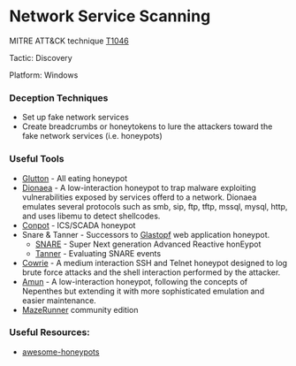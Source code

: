 # Network Service Scanning

MITRE ATT&CK technique [T1046](https://attack.mitre.org/wiki/Technique/T1046)

Tactic: Discovery

Platform: Windows

### Deception Techniques
* Set up fake network services
* Create breadcrumbs or honeytokens to lure the attackers toward the fake network services (i.e. honeypots)

### Useful Tools
* [Glutton](https://github.com/mushorg/glutton) - All eating honeypot
* [Dionaea](https://github.com/DinoTools/dionaea) - A low-interaction honeypot to trap malware exploiting vulnerabilities exposed
by services offerd to a network. Dionaea emulates several protocols such as smb, sip, ftp, tftp, mssql, mysql, http, and uses libemu to detect shellcodes.
* [Conpot](https://github.com/mushorg/conpot) - ICS/SCADA honeypot
* Snare & Tanner - Successors to [Glastopf](https://github.com/mushorg/glastopf) web application honeypot.
    * [SNARE](https://github.com/mushorg/snare) - Super Next generation Advanced Reactive honEypot
    * [Tanner](https://github.com/mushorg/tanner) - Evaluating SNARE events
* [Cowrie](https://github.com/micheloosterhof/cowrie) - A medium interaction SSH and Telnet honeypot designed to log brute force attacks and the shell interaction performed by the attacker.
* [Amun](https://github.com/zeroq/amun) - A low-interaction honeypot, following the concepts of Nepenthes but extending it with more sophisticated emulation and easier maintenance.
* [MazeRunner](https://community.cymmetria.com/) community edition

### Useful Resources:
* [awesome-honeypots](https://github.com/paralax/awesome-honeypots)